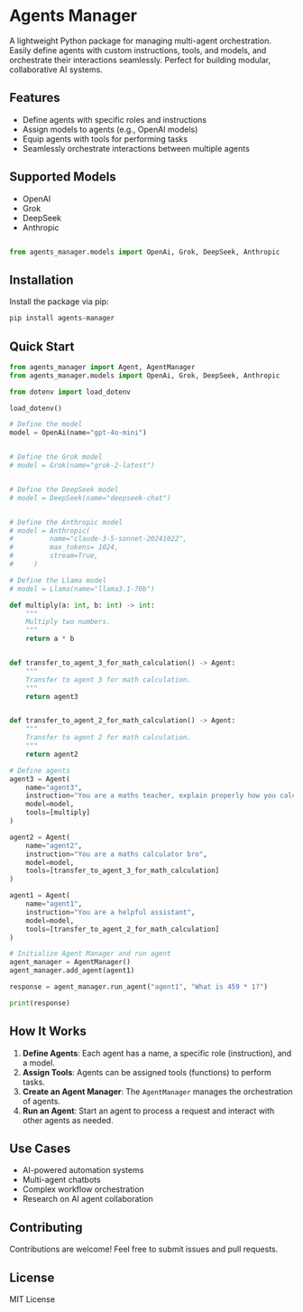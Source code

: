 # Agents Manager

A lightweight Python package for managing multi-agent orchestration. Easily define agents with custom instructions, tools, and models, and orchestrate their interactions seamlessly. Perfect for building modular, collaborative AI systems.

## Features

- Define agents with specific roles and instructions
- Assign models to agents (e.g., OpenAI models)
- Equip agents with tools for performing tasks
- Seamlessly orchestrate interactions between multiple agents

## Supported Models

- OpenAI
- Grok
- DeepSeek
- Anthropic

```python

from agents_manager.models import OpenAi, Grok, DeepSeek, Anthropic

```

## Installation

Install the package via pip:

```sh
pip install agents-manager
```

## Quick Start

```python
from agents_manager import Agent, AgentManager
from agents_manager.models import OpenAi, Grok, DeepSeek, Anthropic

from dotenv import load_dotenv

load_dotenv()

# Define the model
model = OpenAi(name="gpt-4o-mini")


# Define the Grok model
# model = Grok(name="grok-2-latest")


# Define the DeepSeek model
# model = DeepSeek(name="deepseek-chat")


# Define the Anthropic model
# model = Anthropic(
#         name="claude-3-5-sonnet-20241022",
#         max_tokens= 1024,
#         stream=True,
#     )

# Define the Llama model
# model = Llama(name="llama3.1-70b")

def multiply(a: int, b: int) -> int:
    """
    Multiply two numbers.
    """
    return a * b


def transfer_to_agent_3_for_math_calculation() -> Agent:
    """
    Transfer to agent 3 for math calculation.
    """
    return agent3


def transfer_to_agent_2_for_math_calculation() -> Agent:
    """
    Transfer to agent 2 for math calculation.
    """
    return agent2

# Define agents
agent3 = Agent(
    name="agent3",
    instruction="You are a maths teacher, explain properly how you calculated the answer.",
    model=model,
    tools=[multiply]
)

agent2 = Agent(
    name="agent2",
    instruction="You are a maths calculator bro",
    model=model,
    tools=[transfer_to_agent_3_for_math_calculation]
)

agent1 = Agent(
    name="agent1",
    instruction="You are a helpful assistant",
    model=model,
    tools=[transfer_to_agent_2_for_math_calculation]
)

# Initialize Agent Manager and run agent
agent_manager = AgentManager()
agent_manager.add_agent(agent1)

response = agent_manager.run_agent("agent1", "What is 459 * 1?")

print(response)
```

## How It Works

1. **Define Agents**: Each agent has a name, a specific role (instruction), and a model.
2. **Assign Tools**: Agents can be assigned tools (functions) to perform tasks.
3. **Create an Agent Manager**: The `AgentManager` manages the orchestration of agents.
4. **Run an Agent**: Start an agent to process a request and interact with other agents as needed.

## Use Cases

- AI-powered automation systems
- Multi-agent chatbots
- Complex workflow orchestration
- Research on AI agent collaboration

## Contributing

Contributions are welcome! Feel free to submit issues and pull requests.

## License

MIT License


